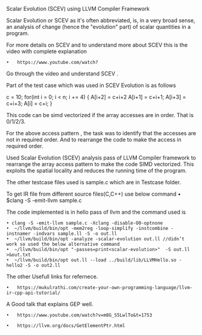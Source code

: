 Scalar Evolution (SCEV) using LLVM Compiler Framework

Scalar Evolution or SCEV as it's often abbreviated, is, in a very broad sense, an analysis of change (hence the "evolution" part) of scalar quantities in a program. 

For more details on SCEV and to understand more about SCEV this is the video with complete explanation

    • 	https://www.youtube.com/watch?

Go through the video and understand SCEV .

Part of the test case which was used in SCEV Evolution is as follows

c = 10;
for(int i = 0; i < n; i += 4) {
A[i+2] = c+i+2
A[i+1] = c+i+1;
A[i+3] = c+i+3;
A[i] = c+i;
}

This code can be simd vectorized if the array accesses are in order. That is 0/1/2/3.

For the above access pattern , the task was to identify that the accesses are not in required order. And to rearrange the code to make the access in required order.

Used Scalar Evolution (SCEV) analysis pass of LLVM Compiler framework to rearrange the array access pattern to make the code SIMD vectorized. This exploits the spatial locality and reduces the running time of the program.

The other testcase files used is sample.c which are in Testcase folder.

To get IR file from different source files(C,C++) use below command
    • $clang -S -emit-llvm sample.c

The code implemented is in hello pass of llvm and the command used is

    • clang -S -emit-llvm sample.c -Xclang -disable-O0-optnone
    •  ~/llvm/build/bin/opt -mem2reg -loop-simplify -instcombine -instnamer -indvars sample.ll -S -o out.ll
    •  ~/llvm/build/bin/opt -analyze -scalar-evolution out.ll //didn’t work so used the below alternative command 
    •  ~/llvm/build/bin/opt "-passes=print<scalar-evolution>"  -S out.ll >&out.txt
    •  ~/llvm/build/bin/opt out.ll --load ../build/lib/LLVMHello.so -hello2 -S -o out2.ll

The other Usefull links for refernece.

    • 	https://mukulrathi.com/create-your-own-programming-language/llvm-ir-cpp-api-tutorial/

A Good talk that explains GEP well.
	
    • 	https://www.youtube.com/watch?v=m8G_S5LwlTo&t=1753
    
    • 	https://llvm.org/docs/GetElementPtr.html
      

